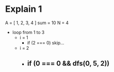 # Explain 1

A = [ 1, 2, 3, 4 ]
sum = 10
N = 4

- loop from 1 to 3
    - i = 1
        - if (2 === 0) skip...
    - i = 2
        - if (0 === 0 && dfs(0, 5, 2))
            -  
